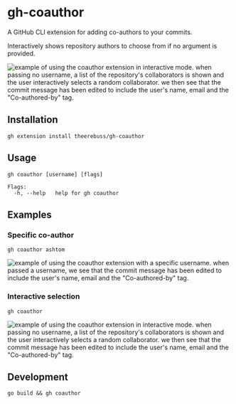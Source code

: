 # gh-coauthor

A GitHub CLI extension for adding co-authors to your commits.

Interactively shows repository authors to choose from if no argument is provided.

![example of using the coauthor extension in interactive mode. when passing no username, a list of the repository's collaborators is shown and the user interactively selects a random collaborator. we then see that the commit message has been edited to include the user's name, email and the "Co-authored-by" tag.](./assets/interactive.gif)

## Installation

```shell
gh extension install theerebuss/gh-coauthor
```

## Usage

```shell
gh coauthor [username] [flags]

Flags:
  -h, --help   help for gh coauthor
```

## Examples

### Specific co-author

```shell
gh coauthor ashtom
```

![example of using the coauthor extension with a specific username. when passed a username, we see that the commit message has been edited to include the user's name, email and the "Co-authored-by" tag.](./assets/specific.gif)

### Interactive selection

```shell
gh coauthor
```

![example of using the coauthor extension in interactive mode. when passing no username, a list of the repository's collaborators is shown and the user interactively selects a random collaborator. we then see that the commit message has been edited to include the user's name, email and the "Co-authored-by" tag.](./assets/interactive.gif)

## Development

```shell
go build && gh coauthor
```
